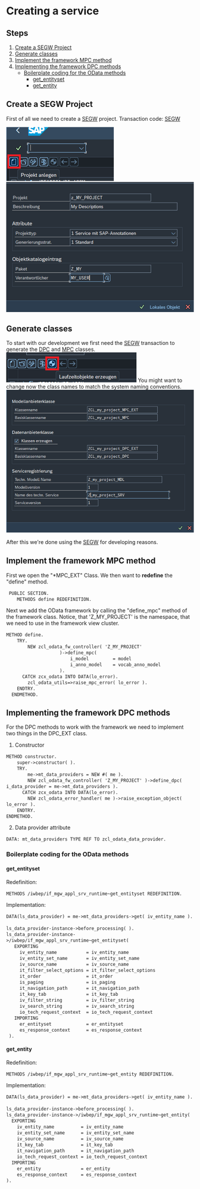
# Creating a service

## Steps

1. [Create a SEGW Project](#Create%20a%20SEGW%20Project)
2. [Generate classes](#Generate%20classes)
3. [Implement the framework MPC method](#Implement%20the%20framework%20MPC%20method)
4. [Implementing the framework DPC methods](#Implementing%20the%20framework%20DPC%20methods)
	-  [Boilerplate coding for the OData methods](#Boilerplate%20coding%20for%20the%20OData%20methods)
		- [get_entityset](#get_entityset)
		- [get_entity](#get_entity)

## Create a SEGW Project

First of all we need to create a [SEGW](Definitions/SEGW.md) project. 
Transaction code: [SEGW](Definitions/SEGW.md)

![segw_create_project](attachments/segw_create_project.png)
![](attachments/segw_name_project.png)

## Generate classes 

To start with our development we first need the [SEGW](Definitions/SEGW.md) transaction to generate the [DPC](Definitions/DPC.md) and [MPC](Definitions/MPC.md) classes. 
![generate_classes](attachments/segw_generate_classes.png)
You might want to change now the class names to match the system naming conventions.
![](attachments/segw_model_service_def.png)

After this we're done using the [SEGW](Definitions/SEGW.md) for developing reasons. 

## Implement the framework MPC method

First we open the "*MPC_EXT" Class. We then want to **redefine** the "define" method.
```abap
 PUBLIC SECTION.
    METHODS define REDEFINITION.
```

Next we add the OData framework by calling the "define_mpc" method of the framework class. Notice, that 'Z_MY_PROJECT' is the namespace, that we need to use in the framework view cluster.
```abap
METHOD define.
    TRY.
        NEW zcl_odata_fw_controller( 'Z_MY_PROJECT'
                    )->define_mpc(
                        i_model         = model
                        i_anno_model    = vocab_anno_model
                    ).
      CATCH zcx_odata INTO DATA(lo_error).
        zcl_odata_utils=>raise_mpc_error( lo_error ).
    ENDTRY.
  ENDMETHOD.
```

## Implementing the framework DPC methods

For the DPC methods to work with the framework we need to implement two things in the DPC_EXT class.
1. Constructor
```abap
METHOD constructor.
	super->constructor( ).
	TRY.
		me->mt_data_providers = NEW #( me ).
		NEW zcl_odata_fw_controller( 'Z_MY_PROJECT' )->define_dpc( i_data_provider = me->mt_data_providers ).
	  CATCH zcx_odata INTO DATA(lo_error).
		NEW zcl_odata_error_handler( me )->raise_exception_object( lo_error ).
	ENDTRY.
ENDMETHOD.
```
2. Data provider attribute
```abap
DATA: mt_data_providers TYPE REF TO zcl_odata_data_provider.
```


### Boilerplate coding for the OData methods

#### get_entityset

Redefinition:
```abap
METHODS /iwbep/if_mgw_appl_srv_runtime~get_entityset REDEFINITION.
```

Implementation:
```abap
DATA(ls_data_provider) = me->mt_data_providers->get( iv_entity_name ).

ls_data_provider-instance->before_processing( ).
ls_data_provider-instance->/iwbep/if_mgw_appl_srv_runtime~get_entityset(
   EXPORTING
	 iv_entity_name           = iv_entity_name  
	 iv_entity_set_name       = iv_entity_set_name    
	 iv_source_name           = iv_source_name      
	 it_filter_select_options = it_filter_select_options 
	 it_order                 = it_order
	 is_paging                = is_paging
	 it_navigation_path       = it_navigation_path
	 it_key_tab               = it_key_tab
	 iv_filter_string         = iv_filter_string
	 iv_search_string         = iv_search_string
	 io_tech_request_context  = io_tech_request_context
   IMPORTING
	 er_entityset             = er_entityset
	 es_response_context      = es_response_context
 ).
```

#### get_entity

Redefinition:
```abap
METHODS /iwbep/if_mgw_appl_srv_runtime~get_entity REDEFINITION.
```

Implementation:
```abap
DATA(ls_data_provider) = me->mt_data_providers->get( iv_entity_name ).

ls_data_provider-instance->before_processing( ).
ls_data_provider-instance->/iwbep/if_mgw_appl_srv_runtime~get_entity(
  EXPORTING
	iv_entity_name          = iv_entity_name
	iv_entity_set_name      = iv_entity_set_name
	iv_source_name          = iv_source_name
	it_key_tab              = it_key_tab
	it_navigation_path      = it_navigation_path
	io_tech_request_context = io_tech_request_context
  IMPORTING
	er_entity               = er_entity
	es_response_context     = es_response_context
).
```


